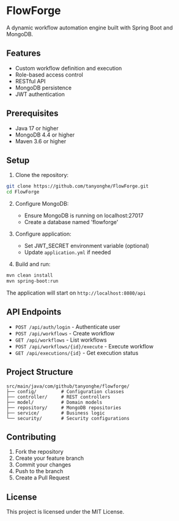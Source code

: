 # FlowForge

A dynamic workflow automation engine built with Spring Boot and MongoDB.

## Features

- Custom workflow definition and execution
- Role-based access control
- RESTful API
- MongoDB persistence
- JWT authentication

## Prerequisites

- Java 17 or higher
- MongoDB 4.4 or higher
- Maven 3.6 or higher

## Setup

1. Clone the repository:
```bash
git clone https://github.com/tanyonghe/FlowForge.git
cd FlowForge
```

2. Configure MongoDB:
   - Ensure MongoDB is running on localhost:27017
   - Create a database named 'flowforge'

3. Configure application:
   - Set JWT_SECRET environment variable (optional)
   - Update `application.yml` if needed

4. Build and run:
```bash
mvn clean install
mvn spring-boot:run
```

The application will start on `http://localhost:8080/api`

## API Endpoints

- `POST /api/auth/login` - Authenticate user
- `POST /api/workflows` - Create workflow
- `GET /api/workflows` - List workflows
- `POST /api/workflows/{id}/execute` - Execute workflow
- `GET /api/executions/{id}` - Get execution status

## Project Structure

```
src/main/java/com/github/tanyonghe/flowforge/
├── config/         # Configuration classes
├── controller/     # REST controllers
├── model/          # Domain models
├── repository/     # MongoDB repositories
├── service/        # Business logic
└── security/       # Security configurations
```

## Contributing

1. Fork the repository
2. Create your feature branch
3. Commit your changes
4. Push to the branch
5. Create a Pull Request

## License

This project is licensed under the MIT License. 